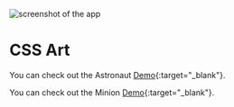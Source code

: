 ![screenshot of the app](https://raw.githubusercontent.com/praveenorugantitech/praveenorugantitech-express-js/master/tech.PNG)


# CSS Art

You can check out the Astronaut [Demo](https://praveenorugantitech.github.io/praveenorugantitech-css/16_Art/Demo/Astronaut.html){:target="_blank"}.

You can check out the Minion [Demo](https://praveenorugantitech.github.io/praveenorugantitech-css/16_Art/Demo/Minion.html){:target="_blank"}.






